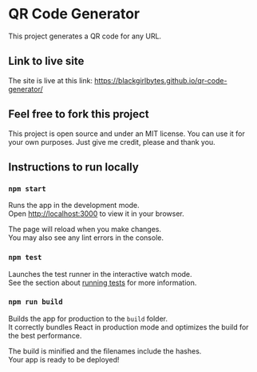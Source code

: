 # QR Code Generator

This project generates a QR code for any URL. 

## Link to live site
The site is live at this link: https://blackgirlbytes.github.io/qr-code-generator/

## Feel free to fork this project

This project is open source and under an MIT license. You can use it for your own purposes. Just give me credit, please and thank you. 

## Instructions to run locally

### `npm start`

Runs the app in the development mode.\
Open [http://localhost:3000](http://localhost:3000) to view it in your browser.

The page will reload when you make changes.\
You may also see any lint errors in the console.

### `npm test`

Launches the test runner in the interactive watch mode.\
See the section about [running tests](https://facebook.github.io/create-react-app/docs/running-tests) for more information.

### `npm run build`

Builds the app for production to the `build` folder.\
It correctly bundles React in production mode and optimizes the build for the best performance.

The build is minified and the filenames include the hashes.\
Your app is ready to be deployed!



